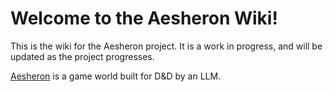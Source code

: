 # Welcome to the Aesheron Wiki!

This is the wiki for the Aesheron project. It is a work in progress, and will be updated as the project progresses.

[Aesheron](Aesheron.md) is a game world built for D&D by an LLM.